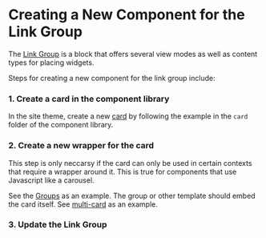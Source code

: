 # Creating a New Component for the Link Group

The [Link Group](https://promet.github.io/provus/block-types.html#link-group) is a block that offers several view modes as well as content types for placing widgets.

Steps for creating a new component for the link group include:

### 1. Create a card in the component library

In the site theme, create a new [card](https://github.com/promet/provus/tree/develop/src/themes/provus/components/02-molecules/card) by following the example in the ``card`` folder of the component library.

### 2. Create a new wrapper for the card

This step is only neccarsy if the card can only be used in certain contexts that require a wrapper around it. This is true for components that use Javascript like a carousel.

See the [Groups](https://github.com/promet/provus/tree/develop/src/themes/provus/components/03-organisms/group) as an example. The group or other template should embed the card itself. See [multi-card](https://github.com/promet/provus/blob/develop/src/themes/provus/components/03-organisms/group/carousel/multicard/multicard.twig) as an example.

### 3. Update the Link Group
